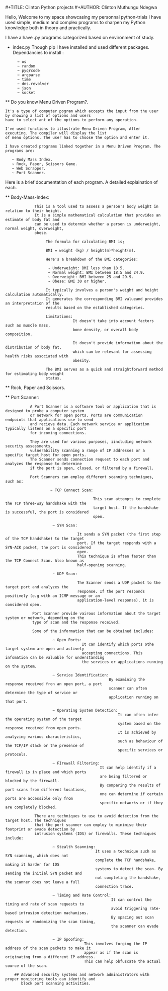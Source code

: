 #+TITLE: Clinton Python projects
#+AUTHOR: Clinton Muthungu Ndegwa


Hello, Welcome to my space showcasing my personnal python-trials
I have used simple, medium and complex programs to sharpen my 
Python knowledge both in theory and practically.

I have a have .py programs categorized based on environment of study.

* index.py
    Though pip I have installed and used different packages.
    Dependancies to install :
                                
        ~ os
        ~ random
        ~ pyqrcode
        ~ argparse
        ~ time
        ~ dns.revolver
        ~ json
        ~ socket
            
** Do you know Menu Driven Program?.

    It's a type of computer pogram which accepts the input from the user by showing a list of options and users 
    have to select ant of the options to perform any operation.

    I've used functions to illustrate Menu Driven Program, After executing. The compiler will display the list 
    of menu options. The user has to choose the option and enter it.
    
    I have created programs linked together in a Menu Driven Program. The programs are:
    
       ~ Body Mass Index.
       ~ Rock, Paper, Scissors Game.
       ~ Web Scrapper.
       ~ Port Scanner.

Here is a brief documentation of each program. A detailed explaination of each.

** Body-Mass-Index:
    
                 This is a tool used to assess a person's body weight in relation to their height.
                 It is a simple mathematical calculation that provides an estimate of body fat and
                 can be used to determin whether a person is underweight, normal weight, overweight,
                 obese.
                      
                      The formula for calculating BMI is;
                      
                      BMI = weight (kg) / height(m)*height(m).
                      
                      Here's a breakdown of the BMI categories:
                       
                       ~ Underweight: BMI less than 18.5.
                       ~ Normal weight: BMI between 18.5 and 24.9.
                       ~ Overweight: BMI between 25 and 29.9.
                       ~ Obese: BMI 30 or higher.
                       
                      It typically involves a person's weight and height calculation automatically.
                      It generates the corresponding BMI valueand provides an interpretation of the
                      results based on the established categories.
                      
                      Limitations:
                                  It doesn't take into account factors such as muscle mass,
                                  bone density, or overall body composition.
                                  
                                  It doesn't provide information about the distribution of body fat,
                                  which can be relevant for assessing health risks associated with 
                                  obesity.
        
                      The BMI serves as a quick and straightforward method for estimating body weight
                      status.
    
    
** Rock, Paper and Scissors.
     
    
** Port Scanner:
    
               A Port Scanner is a software tool or application that is designed to probe a computer system
               or network for open ports. Ports are communication endpoints that applications use to send
               and recieve data. Each network service or application typically listens on a specific port
               for incoming connections.
                  
               They are used for various purposes, iincluding network security assessments, 
               vulnerability scanning a range of IP addresses or a specific target host for open ports. 
               The Scanner sends connection request to each port and analyzes the response to determine 
               if the port is open, closed, or filtered by a firewall.
                  
               Port Scanners can employ different scanning techniques, such as:
                  
                        ~ TCP Connect Scan:
                        
                                           This scan attempts to complete the TCP three-way handshake with the
                                           target host. If the handshake is successful, the port is considered
                                           open.
                          
                         ~ SYN Scan:
                         
                                    It sends a SYN packet (the first step of the TCP handshake) to the target
                                    port. If the target responds with a SYN-ACK packet, the port is considered
                                    open.
                                    This technique is often faster than the TCP Connect Scan. Also known as 
                                    half-opening scanning.
                 
                         ~ UDP Scan:
                         
                                    The Scanner sends a UDP packet to the target port and analyzes the
                                    response. If the port responds positively (e.g with an ICMP message or an
                                    application-level response), it is considered open.
                 
                Port Scanner provide vairous information about the target system or network, depending on the
                type of scan and the response received.
                  
                Some of the information that can be obtained includes:
                 
                         ~ Open Ports: 
                                      It can identify which ports othe target system are open and actively
                                      accepting connections. This infomation can be valuable for understanding
                                      the services or applications running on the system.
                    
                         ~ Service Idemtification:
                                                  By examining the response received fron an open port, a port
                                                  scanner can often determine the type of service or 
                                                  application running on that port.
        
                         ~ Operating System Detection:
                                                      It can often infer the operating system of the target
                                                      system based on the response received from open ports.
                                                      It is achieved by analyzing various characteristics,
                                                      such as behaviour of the TCP/IP stack or the presence of
                                                      specific services or protocols.
                                   
                         ~ FIrewall Filtering: 
                                              It can help identify if a firewall is in place and which ports
                                              are being filtered or blocked by the firewall. 
                                              By comparing the results of port scans from different locations,
                                              one can determine if certain ports are accessible only from
                                              specific networks or if they are completely blocked.
                                              
                 There are techniques to use to avoid detection from the target host. The techniques 
                 that the port scanner can employ to minimise their footprint or evade detection by 
                 intrusion systems (IDS) or firewalls. These techniques include:
                  
                         ~ Stealth Scanning:
                                            It uses a technique such as SYN scanning, which does not
                                            complete the TCP handshake, making it harder for IDS 
                                            systems to detect the scan. By sending the initial SYN packet and
                                            not completing the handshake, the scanner does not leave a full
                                            connection trace.
                                            
                         ~ Timing and Rate Control:
                                                   It can control the timing and rate of scan requests to 
                                                   avoid triggering rate-based intrusion detection machanisms.
                                                   By spacing out scan requests or randomizing the scan timing,
                                                   the scanner can evade detection.
                                                   
                         ~ IP Spoofing: 
                                       This involves forging the IP address of the scan packets to make it 
                                       appear as if the scan is originating from a different IP address.
                                       This can help obfuscate the actual source of the scan.
                                       
        ## Advanced security systems and network administrators with proper monitoring tools can identify and
           block port scanning activities.
           

